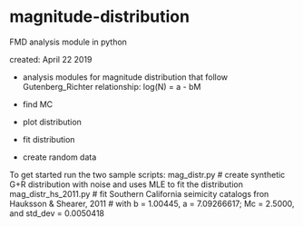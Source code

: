 # magnitude-distribution
FMD analysis module in python

created: April 22 2019

- analysis modules for magnitude distribution that follow Gutenberg_Richter relationship:
log(N) = a - bM

- find MC
- plot distribution
- fit distribution 
- create random data

To get started run the two sample scripts:
      mag_distr.py          # create synthetic G+R distribution with noise and uses MLE to fit the distribution
      mag_distr_hs_2011.py  # fit Southern California seimicity catalogs fron Hauksson & Shearer, 2011
                            # with b = 1.00445, a = 7.09266617; Mc = 2.5000, and std_dev = 0.0050418
